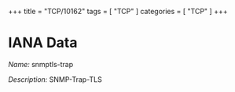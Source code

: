+++
title = "TCP/10162"
tags = [ "TCP" ]
categories = [ "TCP" ]
+++

# IANA Data

_Name:_ snmptls-trap

_Description:_ SNMP-Trap-TLS

